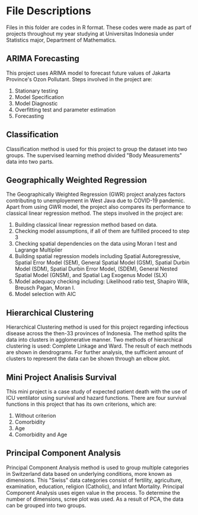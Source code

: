 # File Descriptions
Files in this folder are codes in R format. These codes were made as part of projects throughout my year studying at Universitas Indonesia under Statistics major, Department of Mathematics.  
## ARIMA Forecasting
This project uses ARIMA model to forecast future values of Jakarta Province's Ozon Pollutant. Steps involved in the project are:
1. Stationary testing
2. Model Specification
3. Model Diagnostic
4. Overfitting test and parameter estimation
5. Forecasting

## Classification
Classification method is used for this project to group the dataset into two groups. The supervised learning method divided "Body Measurements" data into two parts. 

## Geographically Weighted Regression 
The Geographically Weighted Regression (GWR) project analyzes factors contributing to unemployement in West Java due to COVID-19 pandemic. Apart from using GWR model, the project also compares its performance to classical linear regression method. The steps involved in the project are:
1. Building classical linear regression method based on data.
2. Checking model assumptions, if all of them are fulfilled proceed to step 3
3. Checking spatial dependencies on the data using Moran I test and Lagrange Multiplier
4. Building spatial regression models including Spatial Autoregressive, Spatial Error Model (SEM), General Spatial Model (GSM), Spatial Durbin Model (SDM), Spatial Durbin Error Model, (SDEM), General Nested Spatial Model (GNSM), and Spatial Lag Exogenus Model (SLX)
5. Model adequacy checking including: Likelihood ratio test, Shapiro Wilk, Breusch Pagan, Moran I.
6. Model selection with AIC
   
## Hierarchical Clustering
Hierarchical Clustering method is used for this project regarding infectious disease across the then-33 provinces of Indonesia. The method splits the data into clusters in agglomerative manner. Two methods of hierarchical clustering is used: Complete Linkage and Ward. The result of each methods are shown in dendrograms. For further analysis, the sufficient amount of clusters to represent the data can be shown through an elbow plot.

## Mini Project Analisis Survival
This mini project is a case study of expected patient death with the use of ICU ventilator using survival and hazard functions. There are four survival functions in this project that has its own criterions, which are:
1. Without criterion
2. Comorbidity
3. Age 
4. Comorbidity and Age

## Principal Component Analysis
Principal Component Analysis method is used to group multiple categories in Switzerland data based on underlying conditions, more known as dimensions. This "Swiss" data categories consist of fertility, agriculture, examination, education, religion (Catholic), and Infant Mortality. Principal Component Analysis uses eigen value in the process. To determine the number of dimensions, scree plot was used. As a result of PCA, the data can be grouped into two groups.  

